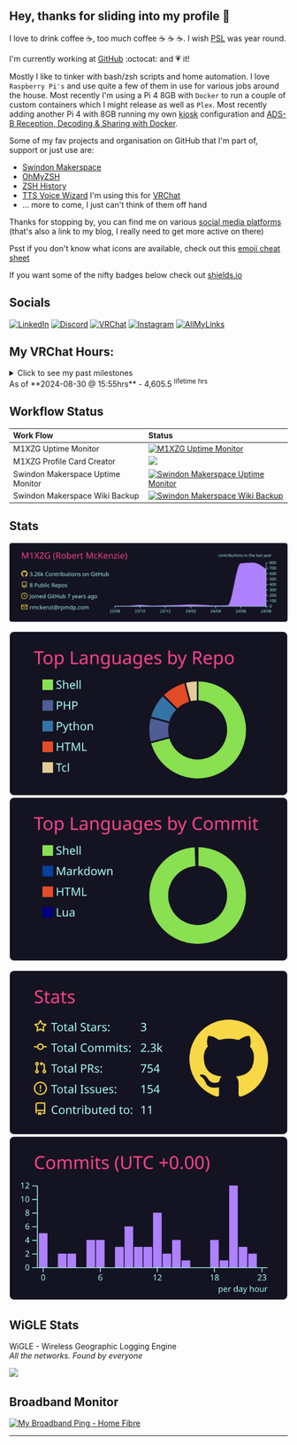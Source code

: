 ## Hey, thanks for sliding into my profile 👋

I love to drink coffee :coffee:, too much coffee :coffee: :coffee: :coffee:. I wish [PSL](https://www.starbucks.com/menu/product/418/hot) was year round.

I'm currently working at [GitHub](https://github.com) :octocat: and :heartpulse: it! 

Mostly I like to tinker with bash/zsh scripts and home automation. I love `Raspberry Pi's` and use quite a few of them in use for various jobs around the house. Most recently I'm using a Pi 4 8GB with `Docker` to run a couple of custom containers which I might release as well as `Plex`. Most recently adding another Pi 4 with 8GB running my own [kiosk](https://github.com/M1XZG/Raspberry-pi-kiosk-config) configuration and [ADS-B Reception, Decoding & Sharing with Docker](https://sdr-enthusiasts.gitbook.io/ads-b/).

Some of my fav projects and organisation on GitHub that I'm part of, support or just use are:

- [Swindon Makerspace](https://github.com/swindonmakers)
- [OhMyZSH](https://github.com/ohmyzsh/ohmyzsh)
- [ZSH History](https://github.com/rchakra3/zsh_history)
- [TTS Voice Wizard](https://github.com/VRCWizard/TTS-Voice-Wizard) I'm using this for [VRChat](https://vrchat.com/) 
- ... more to come, I just can't think of them off hand

Thanks for stopping by, you can find me on various [social media platforms](https://www.uk-experience.com/social-media-site-links/)
(that's also a link to my blog, I really need to get more active on there)

Psst if you don't know what icons are available, check out this [emoji cheat sheet](https://github.com/ikatyang/emoji-cheat-sheet/blob/master/README.md)

If you want some of the nifty badges below check out [shields.io](https://shields.io/)

## Socials

[![LinkedIn](https://img.shields.io/badge/LinkedIn-Connect-brightgreen?style=for-the-badge&logo=linkedin)](https://www.linkedin.com/in/robpmckenzie/)
[![Discord](https://img.shields.io/badge/Discord-Chat-brightgreen?style=for-the-badge&logo=discord)](http://discordapp.com/users/350399917921140746)
[![VRChat](https://img.shields.io/badge/VRchat-Friend_me-brightgreen?style=for-the-badge&logo=vrchat)](https://vrchat.com/home/user/usr_6cd0b3d0-d998-4bfb-9af5-57fdb782c1de)
[![Instagram](https://img.shields.io/badge/Instagram-Follow_Me-brightgreen?style=for-the-badge&logo=instagram)](https://www.instagram.com/wildwanderer_vr/)
[![AllMyLinks](https://img.shields.io/badge/AllMyLinks-Check_Me_Out-brightgreen?style=for-the-badge&logo=allmylinks)](https://allmylinks.com/wildwanderer-vr)

## My VRChat Hours:

<details>
 <summary>Click to see my past milestones</summary>

- 2022-06-01 ＝ Started
- 2023-01-01 ＝ ~40 hrs
- 2024-06-02 ＝ 3000 hrs
- 2024-06-28 ＝ 3500 hrs
- 2024-07-31 ＝ 4000 hrs
- 2024-08-25 ＝ 4500 hrs
</details>
<!-- start myhours -->
As of **2024-08-30 @ 15:55hrs** - 4,605.5 <sup>lifetime hrs</sup>
<!-- end myhours -->

## Workflow Status

| Work Flow | Status |
| :--- | :--- |
| M1XZG Uptime Monitor | [![M1XZG Uptime Monitor](https://github.com/M1XZG/uptime/actions/workflows/uptime.yml/badge.svg)](https://github.com/M1XZG/uptime/actions/workflows/uptime.yml) |
| M1XZG Profile Card Creator | [![](https://github.com/M1XZG/M1XZG/actions/workflows/profile-summary-cards.yml/badge.svg)](https://github.com/M1XZG/M1XZG/actions/workflows/profile-summary-cards.yml) |
| Swindon Makerspace Uptime Monitor | [![Swindon Makerspace Uptime Monitor](https://github.com/swindonmakers/uptime-monitor/actions/workflows/uptime.yml/badge.svg)](https://github.com/swindonmakers/uptime-monitor/actions/workflows/uptime.yml) |
| Swindon Makerspace Wiki Backup | [![Swindon Makerspace Wiki Backup](https://github.com/swindonmakers/wiki/actions/workflows/Wiki-Backup.yml/badge.svg)](https://github.com/swindonmakers/wiki/actions/workflows/Wiki-Backup.yml) |

## Stats

[![](https://raw.githubusercontent.com/M1XZG/M1XZG/main/profile-summary-card-output/radical/0-profile-details.svg)](https://github.com/vn7n24fzkq/github-profile-summary-cards)

[![](https://raw.githubusercontent.com/M1XZG/M1XZG/main/profile-summary-card-output/radical/1-repos-per-language.svg)](https://github.com/vn7n24fzkq/github-profile-summary-cards)
[![](https://raw.githubusercontent.com/M1XZG/M1XZG/main/profile-summary-card-output/radical/2-most-commit-language.svg)](https://github.com/vn7n24fzkq/github-profile-summary-cards)

[![](https://raw.githubusercontent.com/M1XZG/M1XZG/main/profile-summary-card-output/radical/3-stats.svg)](https://github.com/vn7n24fzkq/github-profile-summary-cards) [![](https://raw.githubusercontent.com/M1XZG/M1XZG/main/profile-summary-card-output/radical/4-productive-time.svg)](https://github.com/vn7n24fzkq/github-profile-summary-cards)

## WiGLE Stats

WiGLE - Wireless Geographic Logging Engine</br>
*All the networks. Found by everyone*

<a href="https://wigle.net">
<img border="0" src="https://wigle.net/bi/WkoSmTxhhOrSbz9bThNm+g.png?">
</a> 


## Broadband Monitor

<a title="Broadband Ping" href="https://www.thinkbroadband.com/broadband/monitoring/quality/share/e33e1796b2518bb01b039dc3cf85b7f6c3e4a92b"><img alt="My Broadband Ping - Home Fibre" src="https://www.thinkbroadband.com/broadband/monitoring/quality/share/thumb/e33e1796b2518bb01b039dc3cf85b7f6c3e4a92b.png?" /></a>


----
